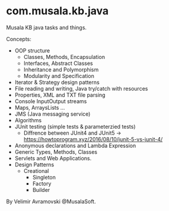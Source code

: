 # com.musala.kb.java

Musala KB java tasks and things.

Concepts:

- OOP structure
	+ Classes, Methods, Encapsulation
	+ Interfaces, Abstract Classes
	+ Inheritance and Polymorphism
	+ Modularity and Specification
- Iterator & Strategy design patterns
- File reading and writing, Java try/catch with resources
- Properties, XML and TXT file parsing
- Console InputOutput streams
- Maps, ArraysLists ...
- JMS (Java messaging service)
- Algorithms
- JUnit testing (simple tests & parameterzied tests)
  	- Diffrence between JUnit4 and JUnit5 -> https://howtoprogram.xyz/2016/08/10/junit-5-vs-junit-4/
- Anonymous declarations and Lambda Expression
- Generic Types, Methods, Classes
- Servlets and Web Applications.
- Design Patterns
	- Creational 
		- Singleton
		- Factory
		- Builder

By Velimir Avramovski @MusalaSoft.
